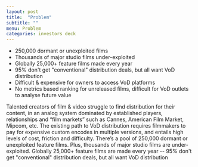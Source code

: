 ```yaml
---
layout: post
title:  "Problem"
subtitle: ""
menu: Problem
categories: investors deck
---
```

* 250,000 dormant or unexploited films
* Thousands of major studio films under-exploited
* Globally 25,000+ feature films made every year
* 95% don't get "conventional" distribution deals, but all want VoD distribution
* Difficult & expensive for owners to access VoD platforms
* No metrics based ranking for unreleased films, difficult for VoD outlets to analyse future value

<!--more-->

Talented creators of film & video struggle to find distribution for their content, in an analog system dominated by established players, relationships and “film markets” such as Cannes, American Film Market, Mipcom, etc.  The existing path to VoD distribution requires filmmakers to pay for expensive custom encodes in multiple versions, and entails high levels of cost, friction and difficulty. There’s a pool of 250,000 dormant or unexploited feature films. Plus, thousands of major studio films are under-exploited. Globally 25,000+ feature films are made every year -- 95% don't get "conventional" distribution deals, but all want VoD distribution

